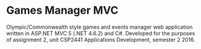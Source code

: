 # Games Manager MVC
Olympic/Commonwealth style games and events manager web application written in ASP.NET MVC 5 (.NET 4.6.2) and C#. Developed for the purposes of assignment 2, unit CSP2441 Applications Development, semester 2 2016.
